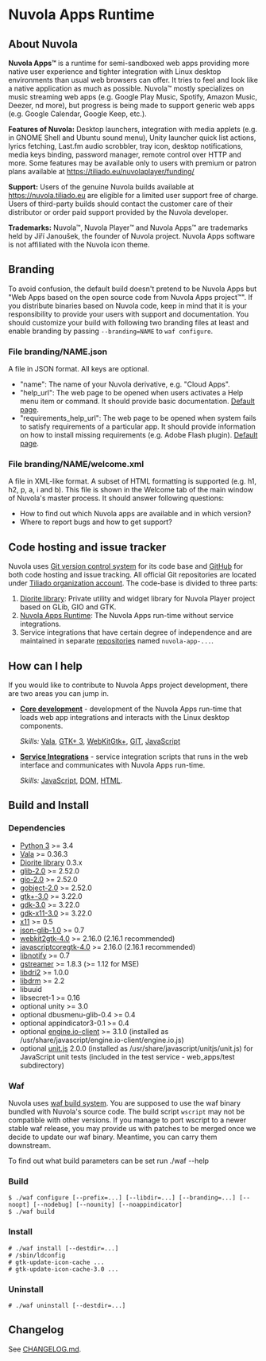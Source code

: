 Nuvola Apps Runtime
===================

About Nuvola
------------

**Nuvola Apps™** is a runtime for semi-sandboxed web apps providing more native user experience and tighter
integration with Linux desktop environments than usual web browsers can offer. It tries to feel and look
like a native application as much as possible.
Nuvola™ mostly specializes on music streaming web apps (e.g. Google Play Music, Spotify, Amazon Music, Deezer,
nd more), but progress is being made to support generic web apps (e.g. Google Calendar, Google Keep, etc.).

**Features of Nuvola:** Desktop launchers, integration with media applets (e.g. in GNOME Shell and Ubuntu sound menu),
Unity launcher quick list actions, lyrics fetching, Last.fm audio scrobbler, tray icon, desktop notifications,
media keys binding, password manager, remote control over HTTP and more. Some features may be available only to
users with premium or patron plans available at https://tiliado.eu/nuvolaplayer/funding/
 
**Support:** Users of the genuine Nuvola builds available at https://nuvola.tiliado.eu are eligible for 
a limited user support free of charge. Users of third-party builds should contact the customer care of their distributor
or order paid support provided by the Nuvola developer.

**Trademarks:** Nuvola™, Nuvola Player™ and Nuvola Apps™ are trademarks held by Jiří Janoušek,
the founder of Nuvola project. Nuvola Apps software is not affiliated with the Nuvola icon theme.

Branding
--------

To avoid confusion, the default build doesn't pretend to be Nuvola Apps but "Web Apps based on the open source code
from Nuvola Apps project™". If you distribute binaries based on Nuvola code, keep in mind that it is your responsibility
to provide your users with support and documentation. You should customize your build with following two branding files
at least and enable branding by passing `--branding=NAME` to `waf configure`.


### File branding/NAME.json

A file in JSON format. All keys are optional.

  *  "name": The name of your Nuvola derivative, e.g. "Cloud Apps".
  *  "help_url": The web page to be opened when users activates a Help menu item or command. It should provide
     basic documentation.
     [Default page](https://github.com/tiliado/nuvolaplayer/wiki/Unofficial).
  *  "requirements_help_url": The web page to be opened when system fails to satisfy requirements of a particular app.
     It should provide information on how to install missing requirements (e.g. Adobe Flash plugin).
     [Default page](https://github.com/tiliado/nuvolaplayer/wiki/Web-App-Requirements).

### File branding/NAME/welcome.xml

A file in XML-like format. A subset of HTML formatting is supported (e.g. h1, h2, p, a, i and b).
This file is shown in the Welcome tab of the main window of Nuvola's master process. It should answer
following questions:

  * How to find out which Nuvola apps are available and in which version?
  * Where to report bugs and how to get support?

Code hosting and issue tracker
------------------------------

Nuvola uses [Git version control system][2] for its code base and [GitHub][3] for
both code hosting and issue tracking. All official Git repositories are located under
[Tiliado organization account](https://github.com/tiliado). The code-base is divided to three parts:

 1. [Diorite library](https://github.com/tiliado/diorite): Private utility and widget library for
    Nuvola Player project based on GLib, GIO and GTK.
 2. [Nuvola Apps Runtime](https://github.com/tiliado/nuvolaruntime): The Nuvola Apps run-time without
    service integrations.
 3. Service integrations that have certain degree of independence and are maintained in separate
    [repositories](https://github.com/tiliado) named ``nuvola-app-...``.

[2]: http://git-scm.com/
[3]: https://github.com


How can I help
--------------

If you would like to contribute to Nuvola Apps project development, there are two areas you can
jump in.

  * [**Core development**][4] - development of the Nuvola Apps run-time that loads web app
    integrations and interacts with the Linux desktop components.
    
    *Skills:*
    [Vala](https://wiki.gnome.org/Projects/Vala),
    [GTK+ 3](http://www.gtk.org/),
    [WebKitGtk+](http://webkitgtk.org/),
    [GIT](http://git-scm.com/),
    [JavaScript](https://developer.mozilla.org/en/docs/Web/JavaScript)

  * [**Service Integrations**][5] - service integration scripts that runs in the web
    interface and communicates with Nuvola Apps run-time.
    
    *Skills:*
    [JavaScript](https://developer.mozilla.org/en/docs/Web/JavaScript),
    [DOM](https://developer.mozilla.org/en-US/docs/Web/API/Document_Object_Model),
    [HTML](https://developer.mozilla.org/en-US/docs/Web/HTML).

[4]: http://tiliado.github.io/nuvolaplayer/development/core.html
[5]: http://tiliado.github.io/nuvolaplayer/development/apps.html

Build and Install
-----------------

### Dependencies

  * [Python 3](http://python.org) >= 3.4
  * [Vala](https://wiki.gnome.org/Projects/Vala) >= 0.36.3
  * [Diorite library](https://github.com/tiliado/diorite) 0.3.x
  * [glib-2.0](https://wiki.gnome.org/Projects/GLib) >= 2.52.0
  * [gio-2.0](https://wiki.gnome.org/Projects/GLib) >= 2.52.0
  * [gobject-2.0](https://wiki.gnome.org/Projects/GLib) >= 2.52.0
  * [gtk+-3.0](http://www.gtk.org/) >= 3.22.0
  * [gdk-3.0](http://www.gtk.org/) >= 3.22.0
  * [gdk-x11-3.0](http://www.gtk.org/) >= 3.22.0
  * [x11](http://www.x.org/wiki/) >= 0.5
  * [json-glib-1.0](https://wiki.gnome.org/Projects/JsonGlib) >= 0.7
  * [webkit2gtk-4.0](http://webkitgtk.org/) >= 2.16.0 (2.16.1 recommended)
  * [javascriptcoregtk-4.0](http://webkitgtk.org/) >= 2.16.0 (2.16.1 recommended)
  * [libnotify](https://git.gnome.org/browse/libnotify/) >= 0.7
  * [gstreamer](https://gstreamer.freedesktop.org/) >= 1.8.3 (>= 1.12 for MSE)
  * [libdri2](https://github.com/robclark/libdri2) >= 1.0.0
  * [libdrm](https://dri.freedesktop.org/libdrm/) >= 2.2
  * libuuid
  * libsecret-1 >= 0.16
  * optional unity >= 3.0
  * optional dbusmenu-glib-0.4 >= 0.4
  * optional appindicator3-0.1 >= 0.4
  * optional [engine.io-client](https://github.com/socketio/engine.io-client) >= 3.1.0
    (installed as /usr/share/javascript/engine.io-client/engine.io.js)
  * optional [unit.js](https://github.com/unitjs/unit.js/releases/tag/v2.0.0) 2.0.0
    (installed as /usr/share/javascript/unitjs/unit.js) for JavaScript unit tests
    (included in the test service - web_apps/test subdirectory)



### Waf

Nuvola uses [waf build system](https://waf.io). You are supposed to use the waf binary bundled with
Nuvola's source code. The build script `wscript` may not be compatible with other versions. If you manage
to port wscript to a newer stable waf release, you may provide us with patches to be merged once we decide
to update our waf binary. Meantime, you can carry them downstream.

To find out what build parameters can be set run ./waf --help 

### Build

    $ ./waf configure [--prefix=...] [--libdir=...] [--branding=...] [--noopt] [--nodebug] [--nounity] [--noappindicator]
    $ ./waf build

### Install

    # ./waf install [--destdir=...]
    # /sbin/ldconfig
    # gtk-update-icon-cache ...
    # gtk-update-icon-cache-3.0 ...
    
### Uninstall

    # ./waf uninstall [--destdir=...]


Changelog
---------

See [CHANGELOG.md](./CHANGELOG.md).
